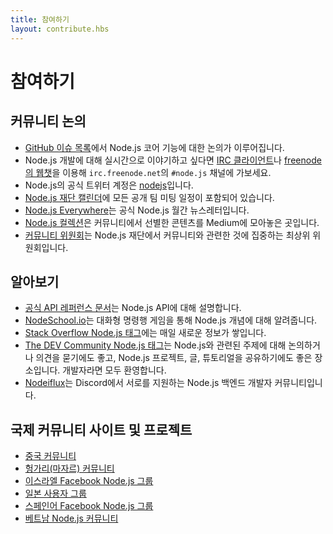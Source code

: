 ```yaml
---
title: 참여하기
layout: contribute.hbs
---
```


<!--
# Get Involved
-->

# 참여하기

<!--
## Community Discussion

* The [GitHub issues list](https://github.com/nodejs/node/issues) is the place for discussion of Node.js core features.
* For real-time chat about Node.js development go to `irc.freenode.net` in the `#node.js` channel with an [IRC client](https://en.wikipedia.org/wiki/Comparison_of_Internet_Relay_Chat_clients) or connect in your web browser to the channel using [freenode's WebChat](https://webchat.freenode.net/#node.js).
* The official Node.js Twitter account is [nodejs](https://twitter.com/nodejs).
* The [Node.js Foundation calendar](https://nodejs.org/calendar) with all public team meetings.
* [Node.js Everywhere](https://newsletter.nodejs.org) is the official Node.js Monthly Newsletter.
* [Node.js Collection](https://medium.com/the-node-js-collection) is a collection of community-curated content on Medium.
* The [Community Committee](https://github.com/nodejs/community-committee) is a top-level committee in the Node.js Foundation focused on community-facing efforts.
-->

## 커뮤니티 논의

* [GitHub 이슈 목록](https://github.com/nodejs/node/issues)에서 Node.js 코어 기능에 대한 논의가 이루어집니다.
* Node.js 개발에 대해 실시간으로 이야기하고 싶다면 [IRC 클라이언트](https://en.wikipedia.org/wiki/Comparison_of_Internet_Relay_Chat_clients)나 [freenode의 웹챗](https://webchat.freenode.net/#node.js)을 이용해 `irc.freenode.net`의 `#node.js` 채널에 가보세요.
* Node.js의 공식 트위터 계정은 [nodejs](https://twitter.com/nodejs)입니다.
* [Node.js 재단 캘린더](https://nodejs.org/calendar)에 모든 공개 팀 미팅 일정이 포함되어 있습니다.
* [Node.js Everywhere](https://newsletter.nodejs.org)는 공식 Node.js 월간 뉴스레터입니다.
* [Node.js 컬렉션](https://medium.com/the-node-js-collection)은 커뮤니티에서 선별한 콘텐츠를 Medium에 모아놓은 곳입니다.
* [커뮤니티 위원회](https://github.com/nodejs/community-committee)는 Node.js 재단에서 커뮤니티와 관련한 것에 집중하는 최상위 위원회입니다.

<!--
## Learning

* [Official API reference documentation](https://nodejs.org/api/) details the Node.js API.
* [NodeSchool.io](https://nodeschool.io/) will teach you Node.js concepts via interactive command-line games.
* [Stack Overflow Node.js tag](https://stackoverflow.com/questions/tagged/node.js) collects new information every day.
* [The DEV Community Node.js tag](https://dev.to/t/node) is a place to share Node.js projects, articles and tutorials as well as start discussions and ask for feedback on Node.js-related topics. Developers of all skill-levels are welcome to take part.
* [Nodeiflux](https://discordapp.com/invite/vUsrbjd) is a friendly community of Node.js backend developers supporting each other on Discord.
-->

## 알아보기

* [공식 API 레퍼런스 문서](https://nodejs.org/api/)는 Node.js API에 대해 설명합니다.
* [NodeSchool.io](https://nodeschool.io/)는 대화형 명령행 게임을 통해 Node.js 개념에 대해 알려줍니다.
* [Stack Overflow Node.js 태그](https://stackoverflow.com/questions/tagged/node.js)에는 매일 새로운 정보가 쌓입니다.
* [The DEV Community Node.js 태그](https://dev.to/t/node)는 Node.js와 관련된 주제에 대해 논의하거나 의견을 묻기에도 좋고, Node.js 프로젝트, 글, 튜토리얼을 공유하기에도 좋은 장소입니다. 개발자라면 모두 환영합니다.
* [Nodeiflux](https://discordapp.com/invide/vUsrbjd)는 Discord에서 서로를 지원하는 Node.js 백엔드 개발자 커뮤니티입니다.

<!--
## International community sites and projects

* [Chinese community](https://cnodejs.org/)
* [French Google+ Community of Node.js users](https://plus.google.com/communities/113346206415381691435)
* [Hungarian (Magyar) community](https://nodehun.blogspot.com/)
* [Israeli Facebook group for Node.js](https://www.facebook.com/groups/node.il/)
* [Japanese user group](https://nodejs.jp/)
* [Spanish language Facebook group for Node.js](https://www.facebook.com/groups/node.es/)
* [Vietnamese Node.js community](https://www.facebook.com/nodejs.vn/)
-->

## 국제 커뮤니티 사이트 및 프로젝트

* [중국 커뮤니티](https://cnodejs.org/)
* [헝가리(마자르) 커뮤니티](https://nodehun.blogspot.com/)
* [이스라엘 Facebook Node.js 그룹](https://www.facebook.com/groups/node.il/)
* [일본 사용자 그룹](https://nodejs.jp/)
* [스페인어 Facebook Node.js 그룹](https://www.facebook.com/groups/node.es/)
* [베트남 Node.js 커뮤니티](https://www.facebook.com/nodejs.vn/)
